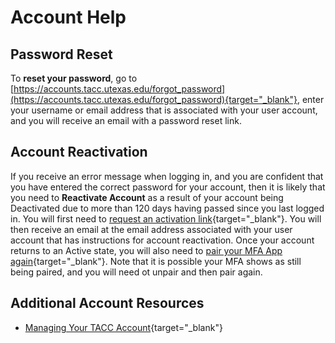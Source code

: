 # Account Help

## Password Reset

To **reset your password**, go to [https://accounts.tacc.utexas.edu/forgot_password](https://accounts.tacc.utexas.edu/forgot_password){target="_blank"}, enter your username or email address that is associated with your user account, and you will receive an email with a password reset link. 

## Account Reactivation

If you receive an error message when logging in, and you are confident that you have entered the correct password for your account, then it is likely that you need to **Reactivate Account** as a result of your account being Deactivated due to more than 120 days having passed since you last logged in. You will first need to [request an activation link](https://accounts.tacc.utexas.edu/activate){target="_blank"}. You will then receive an email at the email address associated with your user account that has instructions for account reactivation. Once your account returns to an Active state, you will also need to [pair your MFA App again](https://tacc.utexas.edu/portal/account){target="_blank"}. Note that it is possible your MFA shows as still being paired, and you will need ot unpair and then pair again. 

## Additional Account Resources

- [Managing Your TACC Account](https://docs.tacc.utexas.edu/basics/accounts/){target="_blank"}
